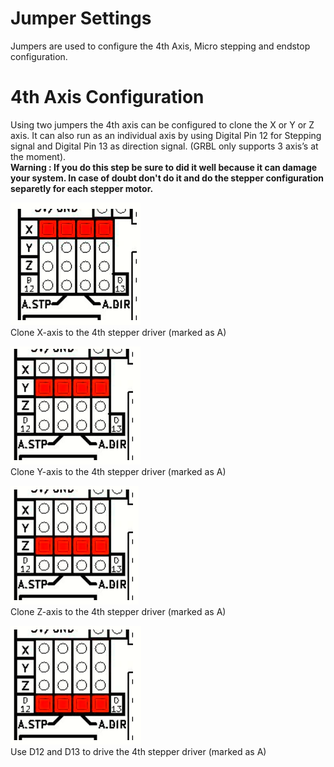 # Jumper Settings
Jumpers are used to configure the 4th Axis, Micro stepping and endstop configuration.

# 4th Axis Configuration
Using two jumpers the 4th axis can be configured to clone the X or Y or Z axis. It can also run as an individual axis by using Digital Pin 12 for Stepping signal and Digital Pin 13 as direction signal. (GRBL only supports 3 axis’s at the moment).  
__Warning : If you do this step be sure to did it well because it can damage your system. In case of doubt don't do it and do the stepper configuration separetly for each stepper motor.__  

![X](https://github.com/ghostlof/GRBL-motor/blob/master/Images/clone%20X.PNG)  
Clone X-axis to the 4th stepper driver (marked as A)  

![Y](https://github.com/ghostlof/GRBL-motor/blob/master/Images/clone%20Y.PNG)  
Clone Y-axis to the 4th stepper driver (marked as A)  

![Z](https://github.com/ghostlof/GRBL-motor/blob/master/Images/clone%20Z.PNG)  
Clone Z-axis to the 4th stepper driver (marked as A)  

![A](https://github.com/ghostlof/GRBL-motor/blob/master/Images/clone%204.PNG)  
Use D12 and D13 to drive the 4th stepper driver (marked as A)  
